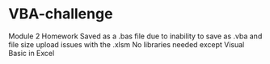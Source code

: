 # VBA-challenge
Module 2 Homework
Saved as a .bas file due to inability to save as .vba and file size upload issues with the .xlsm
No libraries needed except Visual Basic in Excel
